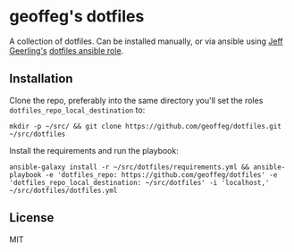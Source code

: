 # geoffeg's dotfiles

A collection of dotfiles. Can be installed manually, or via ansible using [Jeff Geerling's](https://www.jeffgeerling.com/) [dotfiles ansible role](https://galaxy.ansible.com/geerlingguy/dotfiles/). 

## Installation

Clone the repo, preferably into the same directory you'll set the roles `dotfiles_repo_local_destination` to:
```
mkdir -p ~/src/ && git clone https://github.com/geoffeg/dotfiles.git ~/src/dotfiles
```

Install the requirements and run the playbook:
```
ansible-galaxy install -r ~/src/dotfiles/requirements.yml && ansible-playbook -e 'dotfiles_repo: https://github.com/geoffeg/dotfiles' -e 'dotfiles_repo_local_destination: ~/src/dotfiles' -i 'localhost,' ~/src/dotfiles/dotfiles.yml
```

## License

MIT
